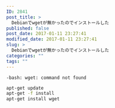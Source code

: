 ```yaml
---
ID: 2841
post_title: >
  Debianでwgetが無かったのでインストールした
published: false
post_date: 2017-01-11 23:27:41
modified_date: 2017-01-11 23:27:41
slug: >
  Debianでwgetが無かったのでインストールした
categories: ""
tags: ""
---
```

<!--more-->


```
-bash: wget: command not found
```

```bash
apt-get update
apt-get -f install
apt-get install wget
```